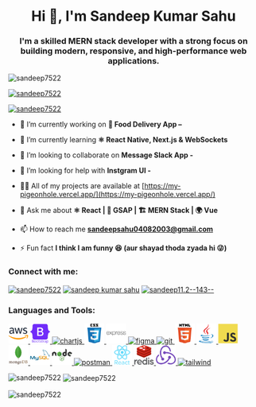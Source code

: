 <h1 align="center">Hi 👋, I'm Sandeep Kumar Sahu</h1>
<h3 align="center">I'm a skilled MERN stack developer with a strong focus on building modern, responsive, and high-performance web applications.</h3>

<p align="left"> <img src="https://komarev.com/ghpvc/?username=sandeep7522&label=Profile%20views&color=0e75b6&style=flat" alt="sandeep7522" /> </p>

<p align="left"> <a href="https://github.com/ryo-ma/github-profile-trophy"><img src="https://github-profile-trophy.vercel.app/?username=sandeep7522" alt="sandeep7522" /></a> </p>

<p align="left"> <a href="https://twitter.com/sandeep7522" target="blank"><img src="https://img.shields.io/twitter/follow/sandeep7522?logo=twitter&style=for-the-badge" alt="sandeep7522" /></a> </p>















- 🔭 I’m currently working on **🍔 Food Delivery App –**

- 🌱 I’m currently learning **⚛️ React Native, Next.js & WebSockets**

- 👯 I’m looking to collaborate on **Message Slack App -**

- 🤝 I’m looking for help with **Instgram UI -**

- 👨‍💻 All of my projects are available at [https://my-pigeonhole.vercel.app/](https://my-pigeonhole.vercel.app/)

- 💬 Ask me about **⚛️ React | 🎨 GSAP | 🏗️ MERN Stack | 🌍 Vue**

- 📫 How to reach me **sandeepsahu04082003@gmail.com**

- ⚡ Fun fact **I think I am funny 😆 (aur shayad thoda zyada hi 😜)**

<h3 align="left">Connect with me:</h3>
<p align="left">
<a href="https://twitter.com/sandeep7522" target="blank"><img align="center" src="https://raw.githubusercontent.com/rahuldkjain/github-profile-readme-generator/master/src/images/icons/Social/twitter.svg" alt="sandeep7522" height="30" width="40" /></a>
<a href="https://linkedin.com/in/sandeep kumar sahu" target="blank"><img align="center" src="https://raw.githubusercontent.com/rahuldkjain/github-profile-readme-generator/master/src/images/icons/Social/linked-in-alt.svg" alt="sandeep kumar sahu" height="30" width="40" /></a>
<a href="https://instagram.com/sandeep11.2--143--" target="blank"><img align="center" src="https://raw.githubusercontent.com/rahuldkjain/github-profile-readme-generator/master/src/images/icons/Social/instagram.svg" alt="sandeep11.2--143--" height="30" width="40" /></a>
</p>

<h3 align="left">Languages and Tools:</h3>
<p align="left"> <a href="https://aws.amazon.com" target="_blank" rel="noreferrer"> <img src="https://raw.githubusercontent.com/devicons/devicon/master/icons/amazonwebservices/amazonwebservices-original-wordmark.svg" alt="aws" width="40" height="40"/> </a> <a href="https://getbootstrap.com" target="_blank" rel="noreferrer"> <img src="https://raw.githubusercontent.com/devicons/devicon/master/icons/bootstrap/bootstrap-plain-wordmark.svg" alt="bootstrap" width="40" height="40"/> </a> <a href="https://www.chartjs.org" target="_blank" rel="noreferrer"> <img src="https://www.chartjs.org/media/logo-title.svg" alt="chartjs" width="40" height="40"/> </a> <a href="https://www.w3schools.com/css/" target="_blank" rel="noreferrer"> <img src="https://raw.githubusercontent.com/devicons/devicon/master/icons/css3/css3-original-wordmark.svg" alt="css3" width="40" height="40"/> </a> <a href="https://expressjs.com" target="_blank" rel="noreferrer"> <img src="https://raw.githubusercontent.com/devicons/devicon/master/icons/express/express-original-wordmark.svg" alt="express" width="40" height="40"/> </a> <a href="https://www.figma.com/" target="_blank" rel="noreferrer"> <img src="https://www.vectorlogo.zone/logos/figma/figma-icon.svg" alt="figma" width="40" height="40"/> </a> <a href="https://git-scm.com/" target="_blank" rel="noreferrer"> <img src="https://www.vectorlogo.zone/logos/git-scm/git-scm-icon.svg" alt="git" width="40" height="40"/> </a> <a href="https://www.w3.org/html/" target="_blank" rel="noreferrer"> <img src="https://raw.githubusercontent.com/devicons/devicon/master/icons/html5/html5-original-wordmark.svg" alt="html5" width="40" height="40"/> </a> <a href="https://www.java.com" target="_blank" rel="noreferrer"> <img src="https://raw.githubusercontent.com/devicons/devicon/master/icons/java/java-original.svg" alt="java" width="40" height="40"/> </a> <a href="https://developer.mozilla.org/en-US/docs/Web/JavaScript" target="_blank" rel="noreferrer"> <img src="https://raw.githubusercontent.com/devicons/devicon/master/icons/javascript/javascript-original.svg" alt="javascript" width="40" height="40"/> </a> <a href="https://www.mongodb.com/" target="_blank" rel="noreferrer"> <img src="https://raw.githubusercontent.com/devicons/devicon/master/icons/mongodb/mongodb-original-wordmark.svg" alt="mongodb" width="40" height="40"/> </a> <a href="https://www.mysql.com/" target="_blank" rel="noreferrer"> <img src="https://raw.githubusercontent.com/devicons/devicon/master/icons/mysql/mysql-original-wordmark.svg" alt="mysql" width="40" height="40"/> </a> <a href="https://nodejs.org" target="_blank" rel="noreferrer"> <img src="https://raw.githubusercontent.com/devicons/devicon/master/icons/nodejs/nodejs-original-wordmark.svg" alt="nodejs" width="40" height="40"/> </a> <a href="https://postman.com" target="_blank" rel="noreferrer"> <img src="https://www.vectorlogo.zone/logos/getpostman/getpostman-icon.svg" alt="postman" width="40" height="40"/> </a> <a href="https://reactjs.org/" target="_blank" rel="noreferrer"> <img src="https://raw.githubusercontent.com/devicons/devicon/master/icons/react/react-original-wordmark.svg" alt="react" width="40" height="40"/> </a> <a href="https://redis.io" target="_blank" rel="noreferrer"> <img src="https://raw.githubusercontent.com/devicons/devicon/master/icons/redis/redis-original-wordmark.svg" alt="redis" width="40" height="40"/> </a> <a href="https://redux.js.org" target="_blank" rel="noreferrer"> <img src="https://raw.githubusercontent.com/devicons/devicon/master/icons/redux/redux-original.svg" alt="redux" width="40" height="40"/> </a> <a href="https://tailwindcss.com/" target="_blank" rel="noreferrer"> <img src="https://www.vectorlogo.zone/logos/tailwindcss/tailwindcss-icon.svg" alt="tailwind" width="40" height="40"/> </a> </p>

<p><img align="left" src="https://github-readme-stats.vercel.app/api/top-langs?username=sandeep7522&show_icons=true&locale=en&layout=compact" alt="sandeep7522" /></p>

<p>&nbsp;<img align="center" src="https://github-readme-stats.vercel.app/api?username=sandeep7522&show_icons=true&locale=en" alt="sandeep7522" /></p>

<p><img align="center" src="https://github-readme-streak-stats.herokuapp.com/?user=sandeep7522&" alt="sandeep7522" /></p>
